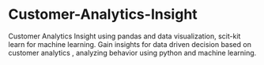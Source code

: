 # Customer-Analytics-Insight
Customer Analytics Insight using pandas and data visualization, scit-kit learn for machine learning.
Gain insights for data driven decision based on customer analytics , analyzing behavior using python and machine learning.
